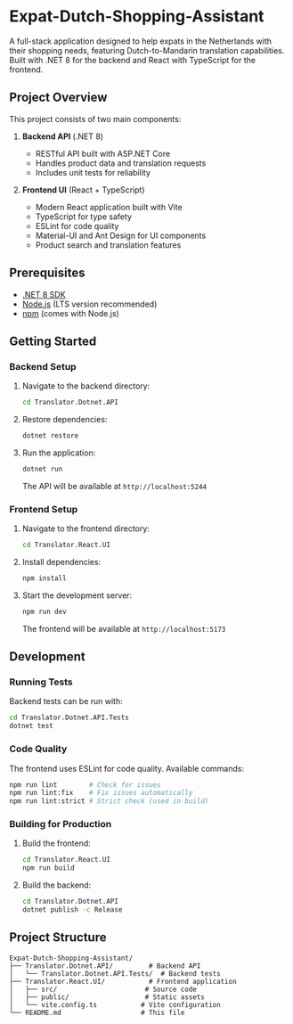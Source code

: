 # Expat-Dutch-Shopping-Assistant

A full-stack application designed to help expats in the Netherlands with their shopping needs, featuring Dutch-to-Mandarin translation capabilities. Built with .NET 8 for the backend and React with TypeScript for the frontend.

## Project Overview

This project consists of two main components:

1. **Backend API** (.NET 8)
   - RESTful API built with ASP.NET Core
   - Handles product data and translation requests
   - Includes unit tests for reliability

2. **Frontend UI** (React + TypeScript)
   - Modern React application built with Vite
   - TypeScript for type safety
   - ESLint for code quality
   - Material-UI and Ant Design for UI components
   - Product search and translation features

## Prerequisites

- [.NET 8 SDK](https://dotnet.microsoft.com/download)
- [Node.js](https://nodejs.org/) (LTS version recommended)
- [npm](https://www.npmjs.com/) (comes with Node.js)

## Getting Started

### Backend Setup

1. Navigate to the backend directory:
   ```bash
   cd Translator.Dotnet.API
   ```

2. Restore dependencies:
   ```bash
   dotnet restore
   ```

3. Run the application:
   ```bash
   dotnet run
   ```
   The API will be available at `http://localhost:5244`

### Frontend Setup

1. Navigate to the frontend directory:
   ```bash
   cd Translator.React.UI
   ```

2. Install dependencies:
   ```bash
   npm install
   ```

3. Start the development server:
   ```bash
   npm run dev
   ```
   The frontend will be available at `http://localhost:5173`

## Development

### Running Tests

Backend tests can be run with:
```bash
cd Translator.Dotnet.API.Tests
dotnet test
```

### Code Quality

The frontend uses ESLint for code quality. Available commands:

```bash
npm run lint        # Check for issues
npm run lint:fix    # Fix issues automatically
npm run lint:strict # Strict check (used in build)
```

### Building for Production

1. Build the frontend:
   ```bash
   cd Translator.React.UI
   npm run build
   ```

2. Build the backend:
   ```bash
   cd Translator.Dotnet.API
   dotnet publish -c Release
   ```

## Project Structure

```
Expat-Dutch-Shopping-Assistant/
├── Translator.Dotnet.API/         # Backend API
│   └── Translator.Dotnet.API.Tests/  # Backend tests
├── Translator.React.UI/           # Frontend application
│   ├── src/                      # Source code
│   ├── public/                   # Static assets
│   └── vite.config.ts           # Vite configuration
└── README.md                    # This file
```